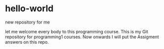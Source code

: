 # hello-world
new repository for me 

let me welcome  every body to this programming course. This is my Git repository for programming1 courses.
Now onwards I will put the  Assigment answers on this repo.
